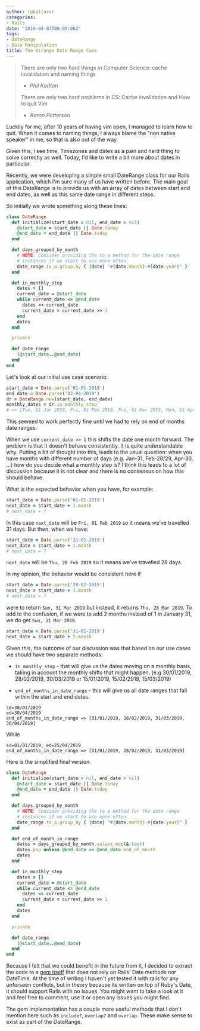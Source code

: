 ```yaml
---
author: rpbaltazar
categories:
- Rails
date: "2019-04-07T00:00:00Z"
tags:
- DateRange
- Data Manipulation
title: The Strange Date Range Case
---
```

> There are only two hard things in Computer Science: cache invalidation and naming things
>  - *Phil Karlton*
>
> There are only two hard problems in CS: Cache invalidation and How to quit Vim
> - *Aaron Patterson*


Luckily for me, after 10 years of having vim open, I managed to learn how to quit. When it comes to naming things, I always blame the "non native speaker" in me, so that is also out of the way.

Given this, I see time, Timezones and dates as a pain and hard thing to solve correctly as well.
Today, I'd like to write a bit more about dates in particular.

Recently, we were developing a simple small DateRange class for our Rails application, which I'm sure many of us have written before. The main goal of this DateRange is to provide us with an array of dates between start and end dates, as well as this same date range in different steps.

So initially we wrote something along these lines:

```ruby
class DateRange
  def initialize(start_date = nil, end_date = nil)
    @start_date = start_date || Date.today
    @end_date = end_date || Date.today
  end

  def days_grouped_by_month
    # NOTE: Consider providing the to_a method for the date range
    # instances if we start to use more often.
    date_range.to_a.group_by { |date| "#{date.month}-#{date.year}" }
  end

  def in_monthly_step
    dates = []
    current_date = @start_date
    while current_date <= @end_date
      dates << current_date
      current_date = current_date >> 1
    end
    dates
  end

  private

  def date_range
    (@start_date..@end_date)
  end
end
```

Let's look at our initial use case scenario:

```ruby
start_date = Date.parse('01-01-2019')
end_date = Date.parse('03-04-2019')
dr = DateRange.new(start_date, end_date)
monthly_dates = dr.in_monthly_step
# => [Tue, 01 Jan 2019, Fri, 01 Feb 2019, Fri, 01 Mar 2019, Mon, 01 Apr 2019]
```

This seemed to work perfectly fine until we had to rely on end of months date ranges.

When we use `current_date >> 1` this shifts the date one month forward. The problem is
that it doesn't behave consistently. It is quite understandable why. Putting a bit of
thought into this, leads to the usual question: when you have months with different
number of days (e.g. Jan-31, Feb-28/29, Apr-30, ...) how do you decide what a monthly step
is? I think this leads to a lot of discussion because it is not clear and there is no
consensus on how this should behave.

What is the expected behavior when you have, for example:

```ruby
start_date = Date.parse('01-01-2019')
next_date = start_date + 1.month
# next_date = ?
```

In this case `next_date` will be `Fri, 01 Feb 2019` so it means we've travelled 31 days. But then, when we have:

```ruby
start_date = Date.parse('31-01-2019')
next_date = start_date + 1.month
# next_date = ?
```

`next_date` will be `Thu, 28 Feb 2019` so it means we've travelled 28 days.

In my opinion, the behavior would be consistent here if

```ruby
start_date = Date.parse('28-02-2019')
next_date = start_date + 1.month
# next_date = ?
```

were to return `Sun, 31 Mar 2019` but instead, it returns `Thu, 28 Mar 2019`.
To add to the confusion, if we were to add 2 months instead of 1 in January 31,
we do get `Sun, 31 Mar 2019`.

```ruby
start_date = Date.parse('31-01-2019')
next_date = start_date + 2.month
```

Given this, the outcome of our discussion was that based on our use cases we
should have two separate methods:
- `in_monthly_step` - that will give us the dates moving on a monthly basis,
taking in account the monthly shifts that might happen.
(e.g 30/01/2019, 28/02/2019, 30/03/2019 or 15/01/2019, 15/02/2019, 15/03/2019)

- `end_of_months_in_date_range` - this will give us all date ranges that
fall within the start and end dates.

```
sd=30/01/2019
ed=30/04/2019
end_of_months_in_date_range => [31/01/2019, 28/02/2019, 31/03/2019, 30/04/2019]
```

While

```
sd=01/01/2019, ed=25/04/2019
end_of_months_in_date_range => [31/01/2019, 28/02/2019, 31/03/2019]
```

Here is the simplified final version:

```ruby
class DateRange
  def initialize(start_date = nil, end_date = nil)
    @start_date = start_date || Date.today
    @end_date = end_date || Date.today
  end

  def days_grouped_by_month
    # NOTE: Consider providing the to_a method for the date range
    # instances if we start to use more often.
    date_range.to_a.group_by { |date| "#{date.month}-#{date.year}" }
  end

  def end_of_month_in_range
    dates = days_grouped_by_month.values.map(&:last)
    dates.pop unless @end_date == @end_date.end_of_month
    dates
  end

  def in_monthly_step
    dates = []
    current_date = @start_date
    while current_date <= @end_date
      dates << current_date
      current_date = current_date >> 1
    end
    dates
  end

  private

  def date_range
    (@start_date..@end_date)
  end
end
```

Because I felt that we could benefit in the future from it, I decided to extract
the code to a [gem itself](https://github.com/rpbaltazar/jiff-date_range) that
does not rely on Rails' Date methods nor DateTime.
At the time of writing I haven't yet tested it with rails for any unforseen
conflicts, but in theory because its written on top of Ruby's Date, it should
support Rails with no issues. You might want to take a look at it and feel free
to comment, use it or open any issues you might find.

The gem implementation has a couple more useful methods that I don't mention here
such as `include?`, `overlap?` and `overlap`. These make sense to exist as part
of the DateRange.
